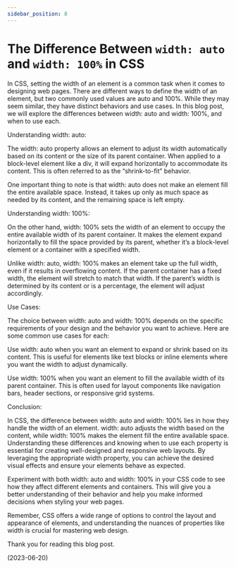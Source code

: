 ```yaml
---
sidebar_position: 8
---
```


# The Difference Between `width: auto` and `width: 100%` in CSS

In CSS, setting the width of an element is a common task when it comes to designing web pages. There are different ways to define the width of an element, but two commonly used values are auto and 100%. While they may seem similar, they have distinct behaviors and use cases. In this blog post, we will explore the differences between width: auto and width: 100%, and when to use each.

Understanding width: auto:

The width: auto property allows an element to adjust its width automatically based on its content or the size of its parent container. When applied to a block-level element like a div, it will expand horizontally to accommodate its content. This is often referred to as the “shrink-to-fit” behavior.

One important thing to note is that width: auto does not make an element fill the entire available space. Instead, it takes up only as much space as needed by its content, and the remaining space is left empty.

Understanding width: 100%:

On the other hand, width: 100% sets the width of an element to occupy the entire available width of its parent container. It makes the element expand horizontally to fill the space provided by its parent, whether it’s a block-level element or a container with a specified width.

Unlike width: auto, width: 100% makes an element take up the full width, even if it results in overflowing content. If the parent container has a fixed width, the element will stretch to match that width. If the parent’s width is determined by its content or is a percentage, the element will adjust accordingly.

Use Cases:

The choice between width: auto and width: 100% depends on the specific requirements of your design and the behavior you want to achieve. Here are some common use cases for each:

Use width: auto when you want an element to expand or shrink based on its content. This is useful for elements like text blocks or inline elements where you want the width to adjust dynamically.

Use width: 100% when you want an element to fill the available width of its parent container. This is often used for layout components like navigation bars, header sections, or responsive grid systems.

Conclusion:

In CSS, the difference between width: auto and width: 100% lies in how they handle the width of an element. width: auto adjusts the width based on the content, while width: 100% makes the element fill the entire available space. Understanding these differences and knowing when to use each property is essential for creating well-designed and responsive web layouts. By leveraging the appropriate width property, you can achieve the desired visual effects and ensure your elements behave as expected.

Experiment with both width: auto and width: 100% in your CSS code to see how they affect different elements and containers. This will give you a better understanding of their behavior and help you make informed decisions when styling your web pages.

Remember, CSS offers a wide range of options to control the layout and appearance of elements, and understanding the nuances of properties like width is crucial for mastering web design.

Thank you for reading this blog post.

(2023-06-20)

